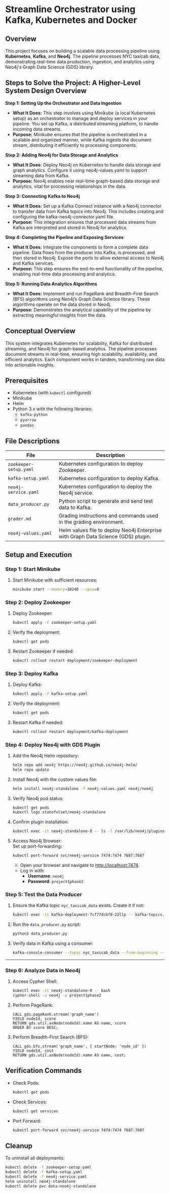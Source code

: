 # **Streamline Orchestrator using Kafka, Kubernetes and Docker**

## **Overview**
This project focuses on building a scalable data processing pipeline using **Kubernetes**, **Kafka**, and **Neo4j**. The pipeline processes NYC taxicab data, demonstrating real-time data production, ingestion, and analytics using Neo4j's Graph Data Science (GDS) library.

## **Steps to Solve the Project: A Higher-Level System Design Overview**

**Step 1: Setting Up the Orchestrator and Data Ingestion**
- **What It Does:** This step involves using Minikube (a local Kubernetes setup) as an orchestrator to manage and deploy services in your pipeline. You set up Kafka, a distributed streaming platform, to handle incoming data streams.
- **Purpose:** Minikube ensures that the pipeline is orchestrated in a scalable and organized manner, while Kafka ingests the document stream, distributing it efficiently to processing components.

**Step 2: Adding Neo4j for Data Storage and Analytics**
- **What It Does:** Deploy Neo4j on Kubernetes to handle data storage and graph analytics. Configure it using neo4j-values.yaml to support streaming data from Kafka.
- **Purpose:** Neo4j enables near real-time graph-based data storage and analytics, vital for processing relationships in the data.

**Step 3: Connecting Kafka to Neo4j**
- **What It Does:** Set up a Kafka Connect instance with a Neo4j connector to transfer data from Kafka topics into Neo4j. This includes creating and configuring the kafka-neo4j-connector.yaml file.
- **Purpose:** This integration ensures that processed data streams from Kafka are interpreted and stored in Neo4j for analytics.

**Step 4: Completing the Pipeline and Exposing Services**
- **What It Does:** Integrate the components to form a complete data pipeline. Data flows from the producer into Kafka, is processed, and then stored in Neo4j. Expose the ports to allow external access to Neo4j and Kafka services.
- **Purpose:** This step ensures the end-to-end functionality of the pipeline, enabling real-time data processing and analytics.

**Step 5: Running Data Analytics Algorithms**
- **What It Does:** Implement and run PageRank and Breadth-First Search (BFS) algorithms using Neo4j’s Graph Data Science library. These algorithms operate on the data stored in Neo4j.
- **Purpose:** Demonstrates the analytical capability of the pipeline by extracting meaningful insights from the data.

## **Conceptual Overview**
This system integrates Kubernetes for scalability, Kafka for distributed streaming, and Neo4j for graph-based analytics. The pipeline processes document streams in real-time, ensuring high scalability, availability, and efficient analytics. Each component works in tandem, transforming raw data into actionable insights.

## **Prerequisites**
- Kubernetes (with `kubectl` configured)
- Minikube
- Helm
- Python 3.x with the following libraries:
  - `kafka-python`
  - `pyarrow`
  - `pandas`

## **File Descriptions**

| File                        | Description                                                                                   |
|-----------------------------|-----------------------------------------------------------------------------------------------|
| `zookeeper-setup.yaml`      | Kubernetes configuration to deploy Zookeeper.                                                |
| `kafka-setup.yaml`          | Kubernetes configuration to deploy Kafka.                                                    |
| `neo4j-service.yaml`        | Kubernetes configuration to deploy the Neo4j service.                                        |
| `data_producer.py`          | Python script to generate and send test data to Kafka.                                       |
| `grader.md`                 | Grading instructions and commands used in the grading environment.                           |
| `neo4j-values.yaml`         | Helm values file to deploy Neo4j Enterprise with Graph Data Science (GDS) plugin.            |

## **Setup and Execution**

### **Step 1: Start Minikube**
1. Start Minikube with sufficient resources: <br>
   ```bash
   minikube start --memory=10240 --cpus=8
   ```

### **Step 2: Deploy Zookeeper**
1. Deploy Zookeeper:
   ```bash
   kubectl apply -f zookeeper-setup.yaml
   ```

2. Verify the deployment:
   ```bash
   kubectl get pods
   ```

3. Restart Zookeeper if needed:
   ```bash
   kubectl rollout restart deployment/zookeeper-deployment
   ```

### **Step 3: Deploy Kafka**
1. Deploy Kafka:
   ```bash
   kubectl apply -f kafka-setup.yaml
   ```

2. Verify the deployment:
   ```bash
   kubectl get pods
   ```

3. Restart Kafka if needed:
   ```bash
   kubectl rollout restart deployment/kafka-deployment
   ```

### **Step 4: Deploy Neo4j with GDS Plugin**
1. Add the Neo4j Helm repository:
   ```bash
   helm repo add neo4j https://neo4j.github.io/neo4j-helm/
   helm repo update
   ```

2. Install Neo4j with the custom values file:
   ```bash
   helm install neo4j-standalone -f neo4j-values.yaml neo4j/neo4j
   ```

3. Verify Neo4j pod status:
   ```bash
   kubectl get pods
   kubectl logs statefulset/neo4j-standalone
   ```

4. Confirm plugin installation:
   ```bash
   kubectl exec -it neo4j-standalone-0 -- ls -l /var/lib/neo4j/plugins/
   ```

5. Access Neo4j Browser: <br>
  Set up port-forwarding:
    ```bash
    kubectl port-forward svc/neo4j-service 7474:7474 7687:7687
    ```
    - Open your browser and navigate to [http://localhost:7474](http://localhost:7474).
    - Log in with:
      - **Username**: `neo4j`
      - **Password**: `project1phase2`

### **Step 5: Test the Data Producer**
1. Ensure the Kafka topic `nyc_taxicab_data` exists. Create it if not:
   ```bash
   kubectl exec -it kafka-deployment-7cf77dcbf8-22llp -- kafka-topics.sh --create --topic nyc_taxicab_data --partitions 1 --replication-factor 1 --bootstrap-server localhost:9092
   ```

2. Run the `data_producer.py` script:
   ```bash
   python3 data_producer.py
   ```

3. Verify data in Kafka using a consumer:
   ```bash
   kafka-console-consumer --topic nyc_taxicab_data --from-beginning --bootstrap-server localhost:9092
   ```

---

### **Step 6: Analyze Data in Neo4j**
1. Access Cypher Shell:
   ```bash
   kubectl exec -it neo4j-standalone-0 -- bash
   cypher-shell -u neo4j -p project1phase2
   ```

2. Perform PageRank:
   ```cypher
   CALL gds.pageRank.stream('graph_name')
   YIELD nodeId, score
   RETURN gds.util.asNode(nodeId).name AS name, score
   ORDER BY score DESC;
   ```

3. Perform Breadth-First Search (BFS):
   ```cypher
   CALL gds.bfs.stream('graph_name', { startNode: 'node_id' })
   YIELD nodeId, cost
   RETURN gds.util.asNode(nodeId).name AS name, cost;
   ```

## **Verification Commands**
- Check Pods:
  ```bash
  kubectl get pods
  ```
- Check Services:
  ```bash
  kubectl get services
  ```
- Port Forward:
  ```bash
  kubectl port-forward svc/neo4j-service 7474:7474 7687:7687
  ```

## **Cleanup**
To uninstall all deployments:
```bash
kubectl delete -f zookeeper-setup.yaml
kubectl delete -f kafka-setup.yaml
kubectl delete -f neo4j-service.yaml
helm uninstall neo4j-standalone
kubectl delete pvc data-neo4j-standalone
```